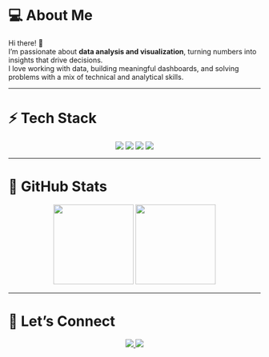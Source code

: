 # 💻 About Me  
Hi there! 👋  
I’m passionate about **data analysis and visualization**, turning numbers into insights that drive decisions.  
I love working with data, building meaningful dashboards, and solving problems with a mix of technical and analytical skills.  

---

# ⚡ Tech Stack  

<p align="center">  
  <img src="https://img.shields.io/badge/Excel-217346?style=for-the-badge&logo=microsoft-excel&logoColor=white"/>  
  <img src="https://img.shields.io/badge/SQL-336791?style=for-the-badge&logo=postgresql&logoColor=white"/>  
  <img src="https://img.shields.io/badge/Python-FFD43B?style=for-the-badge&logo=python&logoColor=darkgreen"/>  
  <img src="https://img.shields.io/badge/Power%20BI-F2C811?style=for-the-badge&logo=powerbi&logoColor=black"/>  
</p>  

---

# 🌙 GitHub Stats  

<p align="center">  
  <img src="https://github-readme-stats.vercel.app/api?username=YOUR_USERNAME&show_icons=true&theme=radical" height="160"/>  
  <img src="https://github-readme-streak-stats.herokuapp.com/?user=YOUR_USERNAME&theme=radical" height="160"/>  
</p>  

---

# 🚀 Let’s Connect  

<p align="center">  
  <a href="https://www.linkedin.com/in/YOUR_LINKEDIN/" target="_blank">  
    <img src="https://img.shields.io/badge/LinkedIn-0A66C2?style=for-the-badge&logo=linkedin&logoColor=white"/>  
  </a>  
  <a href="mailto:YOUR_EMAIL@gmail.com">  
    <img src="https://img.shields.io/badge/Email-D14836?style=for-the-badge&logo=gmail&logoColor=white"/>  
  </a>  
</p>  
